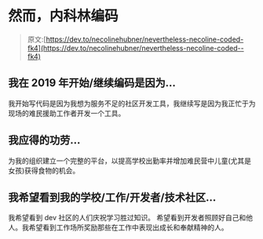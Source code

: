 # 然而，内科林编码

> 原文:[https://dev.to/necolinehubner/nevertheless-necoline-coded-fk4](https://dev.to/necolinehubner/nevertheless-necoline-coded--fk4)

## [](#i-startedcontinued-to-code-in-2019-because)我在 2019 年开始/继续编码是因为...

我开始写代码是因为我想为服务不足的社区开发工具，我继续写是因为我正忙于为现场的难民援助工作者开发一个工具。

## [](#i-deserve-credit-for)我应得的功劳...

为我的组织建立一个完整的平台，以提高学校出勤率并增加难民营中儿童(尤其是女孩)获得食物的机会。

## [](#i-hope-to-see-my-schoolworkdevelopertech-community)我希望看到我的学校/工作/开发者/技术社区...

我希望看到 dev 社区的人们庆祝学习胜过知识。
希望看到开发者照顾好自己和他人。我希望看到工作场所奖励那些在工作中表现出成长和奉献精神的人。